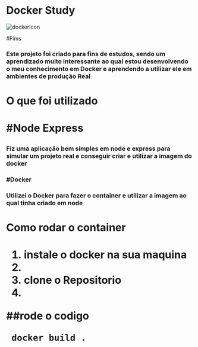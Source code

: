 <h1>Docker Study</h1>  

![dockerIcon](https://github.com/JonathaCoder/DockerStudy/assets/123656886/41e6655a-30fc-4828-97bd-bbb8694d4ac1)


#Fims 

<h3>Este projeto foi criado para fins de estudos,  sendo um aprendizado muito interessante ao qual estou desenvolvendo o meu conhecimento em Docker e
aprendendo a utilizar ele em ambientes de produção Real
<h3/>

<h1>O que foi utilizado<h1/>

#Node Express 

<h3>Fiz uma aplicação bem simples em node e express para simular um projeto real e conseguir criar e utilizar a imagem do docker<h3/>

#Docker 

<h3> Utilizei o Docker para fazer o container e utilizar a imagem ao qual tinha criado em node <h3/>

<h1>Como rodar o container <h1/>


<ol>
    <li>instale o docker na sua maquina <li/>      
    <li>clone o Repositorio<li/>
</ol>
  ##rode o codigo 
   
     docker build . 
    
